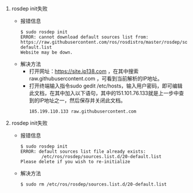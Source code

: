 
1. rosdep init失败 
    - 报错信息
        ```
        $ sudo rosdep init
        ERROR: cannot download default sources list from:
        https://raw.githubusercontent.com/ros/rosdistro/master/rosdep/sources.list.d/20-default.list
        Website may be down.
        ```
    - 解决方法
        + 打开网址：https://site.ip138.com ，在其中搜索raw.githubusercontent.com ，可看到当前解析的IP地址。
        + 打开终端输入指令sudo gedit /etc/hosts，输入用户密码，即可编辑此文档，在其中加入以下语句，其中的151.101.76.133就是上一步中查到的IP地址之一，然后保存并关闭此文档。
            ```
            185.199.110.133 raw.githubusercontent.com
            ```

2. rosdep init失败 
    - 报错信息
        ```
        $ sudo rosdep init
        ERROR: default sources list file already exists:
                /etc/ros/rosdep/sources.list.d/20-default.list
        Please delete if you wish to re-initialize
        ```

    - 解决方法

        ```
        $ sudo rm /etc/ros/rosdep/sources.list.d/20-default.list
        ```
